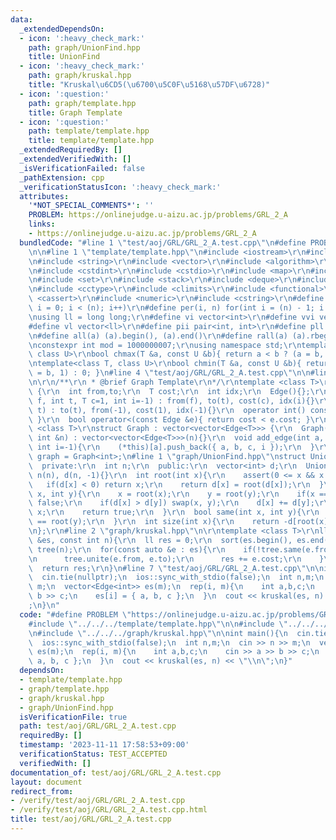 ```yaml
---
data:
  _extendedDependsOn:
  - icon: ':heavy_check_mark:'
    path: graph/UnionFind.hpp
    title: UnionFind
  - icon: ':heavy_check_mark:'
    path: graph/kruskal.hpp
    title: "Kruskal\u6CD5(\u6700\u5C0F\u5168\u57DF\u6728)"
  - icon: ':question:'
    path: graph/template.hpp
    title: Graph Template
  - icon: ':question:'
    path: template/template.hpp
    title: template/template.hpp
  _extendedRequiredBy: []
  _extendedVerifiedWith: []
  _isVerificationFailed: false
  _pathExtension: cpp
  _verificationStatusIcon: ':heavy_check_mark:'
  attributes:
    '*NOT_SPECIAL_COMMENTS*': ''
    PROBLEM: https://onlinejudge.u-aizu.ac.jp/problems/GRL_2_A
    links:
    - https://onlinejudge.u-aizu.ac.jp/problems/GRL_2_A
  bundledCode: "#line 1 \"test/aoj/GRL/GRL_2_A.test.cpp\"\n#define PROBLEM \"https://onlinejudge.u-aizu.ac.jp/problems/GRL_2_A\"\
    \n\n#line 1 \"template/template.hpp\"\n#include <iostream>\r\n#include <cmath>\r\
    \n#include <string>\r\n#include <vector>\r\n#include <algorithm>\r\n#include <tuple>\r\
    \n#include <cstdint>\r\n#include <cstdio>\r\n#include <map>\r\n#include <queue>\r\
    \n#include <set>\r\n#include <stack>\r\n#include <deque>\r\n#include <bitset>\r\
    \n#include <cctype>\r\n#include <climits>\r\n#include <functional>\r\n#include\
    \ <cassert>\r\n#include <numeric>\r\n#include <cstring>\r\n#define rep(i, n) for(int\
    \ i = 0; i < (n); i++)\r\n#define per(i, n) for(int i = (n) - 1; i >= 0; i--)\r\
    \nusing ll = long long;\r\n#define vi vector<int>\r\n#define vvi vector<vi>\r\n\
    #define vl vector<ll>\r\n#define pii pair<int, int>\r\n#define pll pair<ll, ll>\r\
    \n#define all(a) (a).begin(), (a).end()\r\n#define rall(a) (a).rbegin(), (a).rend()\r\
    \nconstexpr int mod = 1000000007;\r\nusing namespace std;\r\ntemplate<class T,\
    \ class U>\r\nbool chmax(T &a, const U &b){ return a < b ? (a = b, 1) : 0; }\r\
    \ntemplate<class T, class U>\r\nbool chmin(T &a, const U &b){ return a > b ? (a\
    \ = b, 1) : 0; }\n#line 4 \"test/aoj/GRL/GRL_2_A.test.cpp\"\n\n#line 2 \"graph/template.hpp\"\
    \n\r\n/**\r\n * @brief Graph Template\r\n*/\r\ntemplate <class T>\r\nstruct Edge\
    \ {\r\n  int from,to;\r\n  T cost;\r\n  int idx;\r\n  Edge(){};\r\n  Edge(int\
    \ f, int t, T c=1, int i=-1) : from(f), to(t), cost(c), idx(i){}\r\n  Edge(int\
    \ t) : to(t), from(-1), cost(1), idx(-1){}\r\n  operator int() const{ return to;\
    \ }\r\n  bool operator<(const Edge &e){ return cost < e.cost; }\r\n};\r\ntemplate\
    \ <class T>\r\nstruct Graph : vector<vector<Edge<T>>> {\r\n  Graph(){}\r\n  Graph(const\
    \ int &n) : vector<vector<Edge<T>>>(n){}\r\n  void add_edge(int a, int b, T c=1,\
    \ int i=-1){\r\n    (*this)[a].push_back({ a, b, c, i });\r\n  }\r\n};\r\nusing\
    \ graph = Graph<int>;\n#line 1 \"graph/UnionFind.hpp\"\nstruct UnionFind {\r\n\
    \  private:\r\n  int n;\r\n  public:\r\n  vector<int> d;\r\n  UnionFind(int n):\
    \ n(n), d(n, -1){}\r\n  int root(int x){\r\n    assert(0 <= x && x < n);\r\n \
    \   if(d[x] < 0) return x;\r\n    return d[x] = root(d[x]);\r\n  }\r\n  bool unite(int\
    \ x, int y){\r\n    x = root(x);\r\n    y = root(y);\r\n    if(x == y) return\
    \ false;\r\n    if(d[x] > d[y]) swap(x, y);\r\n    d[x] += d[y];\r\n    d[y] =\
    \ x;\r\n    return true;\r\n  }\r\n  bool same(int x, int y){\r\n    return root(x)\
    \ == root(y);\r\n  }\r\n  int size(int x){\r\n    return -d[root(x)];\r\n  }\r\
    \n};\r\n#line 2 \"graph/kruskal.hpp\"\n\r\ntemplate <class T>\r\nll kruskal(vector<Edge<T>>\
    \ &es, const int n){\r\n  ll res = 0;\r\n  sort(es.begin(), es.end());\r\n  UnionFind\
    \ tree(n);\r\n  for(const auto &e : es){\r\n    if(!tree.same(e.from, e.to)){\r\
    \n      tree.unite(e.from, e.to);\r\n      res += e.cost;\r\n    }\r\n  }\r\n\
    \  return res;\r\n}\n#line 7 \"test/aoj/GRL/GRL_2_A.test.cpp\"\n\nint main(){\n\
    \  cin.tie(nullptr);\n  ios::sync_with_stdio(false);\n  int n,m;\n  cin >> n >>\
    \ m;\n  vector<Edge<int>> es(m);\n  rep(i, m){\n    int a,b,c;\n    cin >> a >>\
    \ b >> c;\n    es[i] = { a, b, c };\n  }\n  cout << kruskal(es, n) << \"\\n\"\
    ;\n}\n"
  code: "#define PROBLEM \"https://onlinejudge.u-aizu.ac.jp/problems/GRL_2_A\"\n\n\
    #include \"../../../template/template.hpp\"\n\n#include \"../../../graph/template.hpp\"\
    \n#include \"../../../graph/kruskal.hpp\"\n\nint main(){\n  cin.tie(nullptr);\n\
    \  ios::sync_with_stdio(false);\n  int n,m;\n  cin >> n >> m;\n  vector<Edge<int>>\
    \ es(m);\n  rep(i, m){\n    int a,b,c;\n    cin >> a >> b >> c;\n    es[i] = {\
    \ a, b, c };\n  }\n  cout << kruskal(es, n) << \"\\n\";\n}"
  dependsOn:
  - template/template.hpp
  - graph/template.hpp
  - graph/kruskal.hpp
  - graph/UnionFind.hpp
  isVerificationFile: true
  path: test/aoj/GRL/GRL_2_A.test.cpp
  requiredBy: []
  timestamp: '2023-11-11 17:58:53+09:00'
  verificationStatus: TEST_ACCEPTED
  verifiedWith: []
documentation_of: test/aoj/GRL/GRL_2_A.test.cpp
layout: document
redirect_from:
- /verify/test/aoj/GRL/GRL_2_A.test.cpp
- /verify/test/aoj/GRL/GRL_2_A.test.cpp.html
title: test/aoj/GRL/GRL_2_A.test.cpp
---
```

